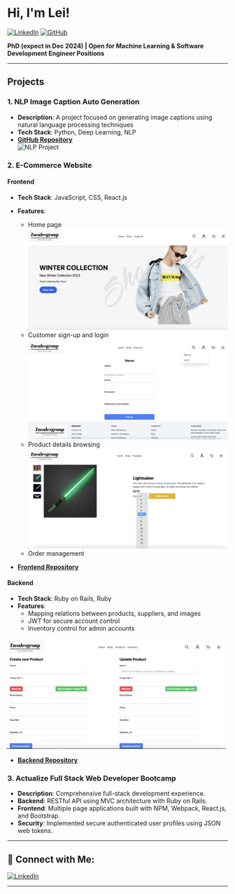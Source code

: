 # Hi, I'm Lei!

[![LinkedIn](https://img.shields.io/badge/-LinkedIn-0077B5?style=flat&logo=linkedin&logoColor=white)](https://www.linkedin.com/in/lei-jia/) [![GitHub](https://img.shields.io/badge/-GitHub-181717?style=flat&logo=github&logoColor=white)](https://github.com/flztjl)

**PhD (expect in Dec 2024) | Open for Machine Learning & Software Development Engineer Positions**

---

## Projects

### 1. NLP Image Caption Auto Generation
- **Description**: A project focused on generating image captions using natural language processing techniques
- **Tech Stack**: Python, Deep Learning, NLP  
- **[GitHub Repository](https://github.com/flztjl/NLP-Image-caption-auto-generation)**  
  <img src="https://github.com/user-attachments/assets/85de7776-aa72-40fa-9ab4-a2f8feb53004" alt="NLP Project" width="500">


### 2. E-Commerce Website

#### Frontend
- **Tech Stack**: JavaScript, CSS, React.js
- **Features**: 
  - Home page  
    <img src="https://github.com/flztjl/flztjl/blob/main/Home.png" alt="Home Page" width="500">
  - Customer sign-up and login  
    <img src="https://github.com/flztjl/flztjl/blob/main/Signup.png" alt="Sign Up" width="500">
  - Product details browsing  
    <img src="https://github.com/flztjl/flztjl/blob/main/Product%20detail.png" alt="Product Detail" width="500">
  - Order management

- **[Frontend Repository](https://github.com/flztjl/mini-capstone-frontend)**

#### Backend
- **Tech Stack**: Ruby on Rails, Ruby
- **Features**:
  - Mapping relations between products, suppliers, and images
  - JWT for secure account control
  - Inventory control for admin accounts

<img src="https://github.com/flztjl/flztjl/blob/main/Inventory%20control.png" alt="NLP Project" width="500">

- **[Backend Repository](https://github.com/flztjl/mini-capstone-api)**

### 3. Actualize Full Stack Web Developer Bootcamp
- **Description**: Comprehensive full-stack development experience.
- **Backend**: RESTful API using MVC architecture with Ruby on Rails.
- **Frontend**: Multiple page applications built with NPM, Webpack, React.js, and Bootstrap.
- **Security**: Implemented secure authenticated user profiles using JSON web tokens.

---

## 🤳 Connect with Me:

[![LinkedIn](https://img.shields.io/badge/-LinkedIn-0077B5?style=flat&logo=linkedin&logoColor=white)](https://linkedin.com/in/lei-jia)

---
